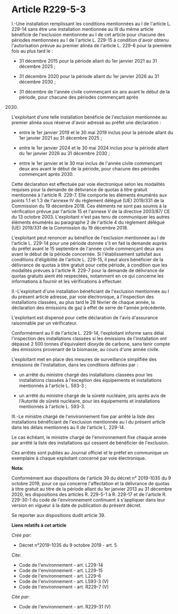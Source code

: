 # Article R229-5-3

I.-Une installation remplissant les conditions mentionnées au I de l'article L. 229-14 sans être une installation mentionnée
au III du même article bénéficie de l'exclusion mentionnée au I de cet article pour chacune des périodes mentionnées au I de
l'article L. 229-15 à condition d'avoir obtenu l'autorisation prévue au premier alinéa de l'article L. 229-6 pour la première
fois au plus tard le :

- 31 décembre 2015 pour la période allant du 1er janvier 2021 au 31 décembre 2025 ;

- 31 décembre 2020 pour la période allant du 1er janvier 2026 au 31 décembre 2030 ;

- 31 décembre de l'année civile commençant six ans avant le début de la période, pour chacune des périodes commençant après
2030. 

L'exploitant d'une telle installation bénéficie de l'exclusion mentionnée au premier alinéa sous réserve d'avoir adressé au
préfet une déclaration :

- entre le 1er janvier 2019 et le 30 mai 2019 inclus pour la période allant du 1er janvier 2021 au 31 décembre 2025 ;

- entre le 1er janvier 2024 et le 30 mai 2024 inclus pour la période allant du 1er janvier 2026 au 31 décembre 2030 ;

- entre le 1er janvier et le 30 mai inclus de l'année civile commençant deux ans avant le début de la période, pour chacune
des périodes commençant après 2030. 

Cette déclaration est effectuée par voie électronique selon les modalités requises pour la demande de délivrance de quotas à
titre gratuit mentionnée à l'article R. 229-7. Elle comporte les éléments énumérés aux points 1.1 et 1.3 de l'annexe IV du
règlement délégué (UE) 2019/331 de la Commission du 19 décembre 2018. Ces éléments ne sont pas soumis à la vérification
prévue par l'article 15 et l'annexe V de la directive 2003/87/ CE du 13 octobre 2003. L'exploitant n'est pas tenu de
communiquer les autres éléments énumérés au paragraphe 2 de l'article 4 du règlement délégué (UE) 2019/331 de la Commission
du 19 décembre 2018. 

L'exploitant peut renoncer au bénéfice de l'exclusion mentionnée au I de l'article L. 229-14 pour une période donnée s'il en
fait la demande auprès du préfet avant le 15 septembre de l'année civile commençant deux ans avant le début de la période
concernée. Si l'établissement satisfait aux conditions d'éligibilité de l'article L. 229-15, il peut alors bénéficier de la
délivrance de quotas à titre gratuit pour cette période, à condition que les modalités prévues à l'article R. 229-7 pour la
demande de délivrance de quotas gratuits aient été respectées, notamment en ce qui concerne les informations à fournir et les
vérifications à effectuer. 

II.-L'exploitant d'une installation bénéficiant de l'exclusion mentionnée au I du présent article adresse, par voie
électronique, à l'inspection des installations classées, au plus tard le 28 février de chaque année, la déclaration des
émissions de gaz à effet de serre de l'année précédente. 

L'exploitant est dispensé pour cette déclaration de l'avis d'assurance raisonnable par un vérificateur. 

Conformément au II de l'article L. 229-14, l'exploitant informe sans délai l'inspection des installations classées si les
émissions de l'installation ont dépassé 2 500 tonnes d'équivalent dioxyde de carbone, sans tenir compte des émissions
provenant de la biomasse, au cours d'une année civile. 

L'exploitant met en place des mesures de surveillance simplifiée des émissions de l'installation, dans les conditions
définies par :

- un arrêté du ministre chargé des installations classées pour les installations classées à l'exception des équipements et
installations mentionnés à l'article L. 593-3 ;

- un arrêté du ministre chargé de la sûreté nucléaire, pris après avis de l'Autorité de sûreté nucléaire, pour les
équipements et installations mentionnés à l'article L. 593-3. 

III.-Le ministre chargé de l'environnement fixe par arrêté la liste des installations bénéficiant de l'exclusion mentionnée
au I du présent article dans les délais mentionnés au II de l'article L. 229-14. 

Le cas échéant, le ministre chargé de l'environnement fixe chaque année par arrêté la liste des installations qui cessent de
bénéficier de l'exclusion. 

Ces arrêtés sont publiés au Journal officiel et le préfet en communique un exemplaire à chaque exploitant concerné par voie
électronique.

**Nota:**

Conformément aux dispositions de l'article 39 du décret n° 2019-1035 du 9 octobre 2019, pour ce qui concerne l'affectation et
la délivrance de quotas à titre gratuit au titre de la période allant du 1er janvier 2013 au 31 décembre 2020, les
dispositions des articles R. 229-5-1 à R. 229-17 et de l'article R. 229-30-1 du code de l'environnement continuent à
s'appliquer dans leur version en vigueur à la date de publication du présent décret.

Se reporter aux dispositions dudit article 39.

**Liens relatifs à cet article**

_Créé par_:

  - Décret n°2019-1035 du 9 octobre 2019 - art. 5

_Cite_:

  - Code de l'environnement - art. L229-14
  - Code de l'environnement - art. L229-15
  - Code de l'environnement - art. L229-6
  - Code de l'environnement - art. L593-3 (V)
  - Code de l'environnement - art. R229-7 (V)

_Cité par_:

  - Code de l'environnement - art. R229-31 (V)
